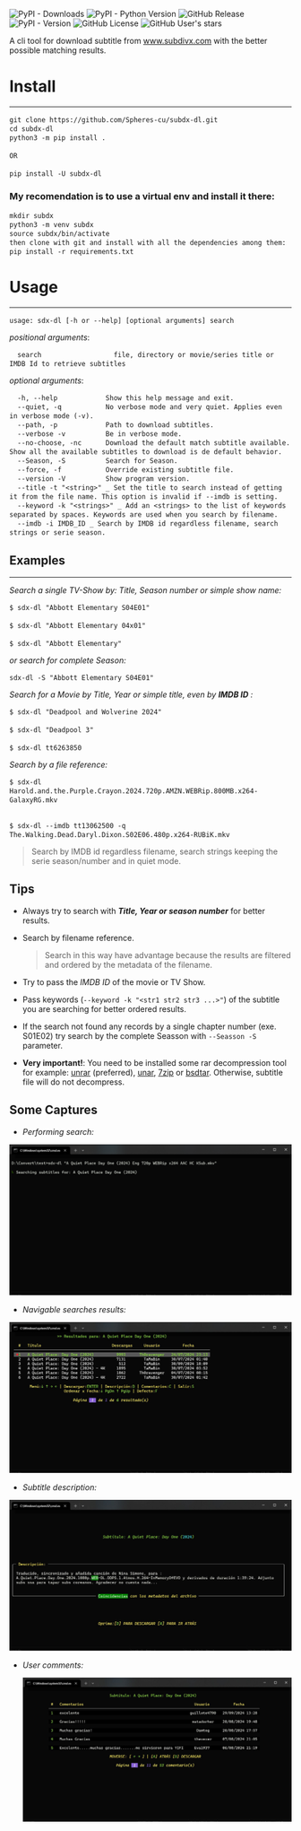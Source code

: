 ![PyPI - Downloads](https://img.shields.io/pypi/dm/subdx-dl?link=https%3A%2F%2Fpypistats.org%2Fpackages%2Fsubdx-dl)
![PyPI - Python Version](https://img.shields.io/pypi/pyversions/subdx-dl)
![GitHub Release](https://img.shields.io/github/v/release/Spheres-cu/subdx-dl)
![PyPI - Version](https://img.shields.io/pypi/v/subdx-dl)
![GitHub License](https://img.shields.io/github/license/Spheres-cu/subdx-dl)
![GitHub User's stars](https://img.shields.io/github/stars/Spheres-cu)

A cli tool for download subtitle from www.subdivx.com with the better possible matching results.


# Install
-------
```
git clone https://github.com/Spheres-cu/subdx-dl.git
cd subdx-dl
python3 -m pip install .

OR

pip install -U subdx-dl

```

### My recomendation is to use a virtual env and install it there:

```
mkdir subdx
python3 -m venv subdx
source subdx/bin/activate
then clone with git and install with all the dependencies among them:
pip install -r requirements.txt

```

# Usage
-----

```
usage: sdx-dl [-h or --help] [optional arguments] search

```
_positional arguments_:

```
  search                  file, directory or movie/series title or IMDB Id to retrieve subtitles

```
_optional arguments_:

```
  -h, --help            Show this help message and exit.
  --quiet, -q           No verbose mode and very quiet. Applies even in verbose mode (-v).
  --path, -p            Path to download subtitles.
  --verbose -v          Be in verbose mode.
  --no-choose, -nc      Download the default match subtitle available. Show all the available subtitles to download is de default behavior.
  --Season, -S          Search for Season.
  --force, -f           Override existing subtitle file.
  --version -V          Show program version.
  --title -t "<string>" _ Set the title to search instead of getting it from the file name. This option is invalid if --imdb is setting. 
  --keyword -k "<strings>" _ Add an <strings> to the list of keywords separated by spaces. Keywords are used when you search by filename.
  --imdb -i IMDB_ID _ Search by IMDB id regardless filename, search strings or serie season.

```

## Examples
-----

_Search a single TV-Show by: Title, Season number or simple show name:_

```
$ sdx-dl "Abbott Elementary S04E01"

$ sdx-dl "Abbott Elementary 04x01"

$ sdx-dl "Abbott Elementary"
 ```
 
 _or search for complete  Season:_
 
 ```
 sdx-dl -S "Abbott Elementary S04E01"
 ```
 _Search for a Movie by Title, Year or simple title, even by __IMDB ID__ :_
 
 ```
$ sdx-dl "Deadpool and Wolverine 2024"

$ sdx-dl "Deadpool 3"

$ sdx-dl tt6263850
```
_Search by a file reference:_

```
$ sdx-dl Harold.and.the.Purple.Crayon.2024.720p.AMZN.WEBRip.800MB.x264-GalaxyRG.mkv

```
```

$ sdx-dl --imdb tt13062500 -q The.Walking.Dead.Daryl.Dixon.S02E06.480p.x264-RUBiK.mkv

```
  > Search by IMDB id regardless filename, search strings keeping the serie season/number and in quiet mode.

## Tips

- Always try to search with *__Title, Year or season number__* for better results.

- Search by filename reference.
  > Search in this way have advantage because the results are filtered and ordered by the metadata of the filename.

- Try to pass the *_IMDB ID_* of the movie or TV Show.

- Pass keywords (```--keyword -k "<str1 str2 str3 ...>"```) of the subtitle   you are searching for better ordered results.

- If the search not found any records by a single chapter number (exe. S01E02) try search by the complete Seasson with ``` --Seasson -S ``` parameter.

- **Very important!**: You need to be installed some rar decompression tool for example: [unrar](https://www.rarlab.com/) (preferred), [unar](https://theunarchiver.com/command-line), [7zip](https://www.7-zip.org/) or [bsdtar](https://github.com/libarchive/libarchive). Otherwise, subtitle file will do not decompress.

## Some Captures

- _Performing search:_
  
![Performing search](https://github.com/Spheres-cu/subdx-dl/blob/main/screenshots/screenshot01.png?raw=true)

- _Navigable searches results:_

![Navigable searches results](https://github.com/Spheres-cu/subdx-dl/blob/main/screenshots/screenshot02.jpg?raw=true)

- _Subtitle description:_

![Subtitle description](https://github.com/Spheres-cu/subdx-dl/blob/main/screenshots/screenshot03.jpg?raw=true)

- _User comments:_

  ![![Subtitle description]](https://github.com/Spheres-cu/subdx-dl/blob/main/screenshots/screenshot04.jpg?raw=true)


 
